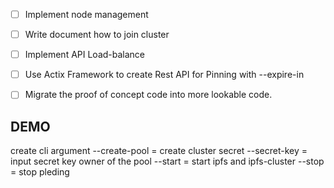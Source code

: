 - [ ] Implement node management
- [ ] Write document how to join cluster
- [ ] Implement API Load-balance
- [ ] Use Actix Framework to create Rest API for Pinning with --expire-in
- [ ] Migrate the proof of concept code into more lookable code.


## DEMO 
create cli argument
--create-pool = create cluster secret
--secret-key = input secret key owner of the pool
--start = start ipfs and ipfs-cluster
--stop = stop pleding

